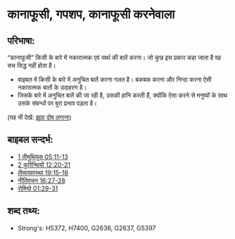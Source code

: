 # कानाफूसी, गपशप, कानाफूसी करनेवाला #

## परिभाषा: ##

“कानाफूसी” किसी के बारे में नकारात्मक एवं व्यर्थ की बातें करना। जो कुछ इस प्रकार कहा जाता है वह सच सिद्ध नहीं होता है।

* बाइबल में किसी के बारे में अनुचित बातें करना गलत है। बकबक करना और निन्दा करना ऐसी नकारात्मक बातों के उदाहरण है।
* जिसके बारे में अनुचित बातें की जा रही है, उसकी हानि करती हैं, क्योंकि ऐसा करने से मनुष्यों के साथ उसके संबन्धों पर बुरा प्रभाव पड़ता है।
  

(यह भी देखें: [झूठा दोष लगाना](../other/slander.md))

## बाइबल सन्दर्भ: ##

* [1 तीमुथियुस 05:11-13](rc://hi/tn/help/1ti/05/11)
* [2 कुरिन्थियों 12:20-21](rc://hi/tn/help/2co/12/20)
* [लैव्यव्यवस्था 19:15-16](rc://hi/tn/help/lev/19/15)
* [नीतिवचन 16:27-28](rc://hi/tn/help/pro/16/27)
* [रोमियो 01:29-31](rc://hi/tn/help/rom/01/29)

## शब्द तथ्य: ##

* Strong's: H5372, H7400, G2636, G2637, G5397
